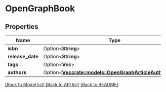 # OpenGraphBook

## Properties

Name | Type | Description | Notes
------------ | ------------- | ------------- | -------------
**isbn** | Option<**String**> |  | [optional]
**release_date** | Option<**String**> |  | [optional]
**tags** | Option<**Vec<String>**> |  | [optional]
**authors** | Option<[**Vec<crate::models::OpenGraphArticleAuthorsInner>**](OpenGraph_article_authors_inner.md)> |  | [optional]

[[Back to Model list]](../README.md#documentation-for-models) [[Back to API list]](../README.md#documentation-for-api-endpoints) [[Back to README]](../README.md)


